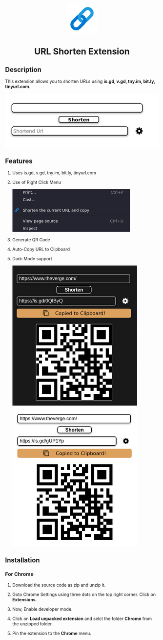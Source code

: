 <div align="center">
<img alt="logo" src="./images/icon.png">
<h1>URL Shorten Extension</h1>
</div>

## Description

This extension allows you to shorten URLs using **is.gd, v.gd, tny.im, bit.ly, tinyurl.com**.

![images](images/img.png)

## Features
1. Uses is.gd, v.gd, tny.im, bit.ly, tinyurl.com
2. Use of Right Click Menu

    ![alt-click](./images/hi.png)

3. Generate QR Code

4. Auto-Copy URL to Clipboard
5. Dark-Mode support

    ![alt-click](./images/qr.png#gh-dark-mode-only)
    ![alt-click](./images/qr-light.png#gh-light-mode-only)



## Installation
### For Chrome

1. Download the source code as zip and unzip it.

2. Goto Chrome Settings using three dots on the top right corner. Click on **Extensions**.

3. Now, Enable developer mode.

4. Click on **Load unpacked extension** and selct the folder **Chrome** from the unzipped folder.

5. Pin the extension to the **Chrome** menu.

    


<!-- ### For Firefox -->
